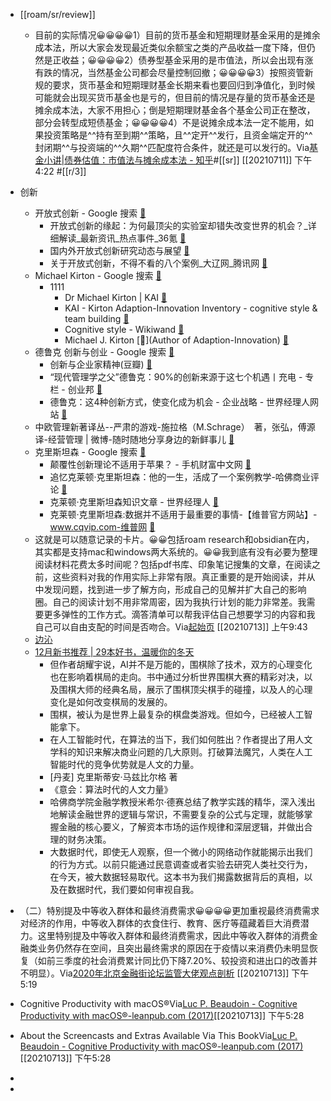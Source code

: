 - [[roam/sr/review]]
    - 目前的实际情况😀😀😀😀1）目前的货币基金和短期理财基金采用的是摊余成本法，所以大家会发现最近类似余额宝之类的产品收益一度下降，但仍然是正收益；😀😀😀😀2）债券型基金采用的是市值法，所以会出现有涨有跌的情况，当然基金公司都会尽量控制回撤；😀😀😀😀3）按照资管新规的要求，货币基金和短期理财基金长期来看也要回归到净值化，到时候可能就会出现买货币基金也是亏的，但目前的情况是存量的货币基金还是摊余成本法，大家不用担心；倒是短期理财基金各个基金公司正在整改，部分会转型成短债基金；😀😀😀😀4）不是说摊余成本法一定不能用，如果投资策略是^^持有至到期^^策略，且^^定开^^发行，且资金端定开的^^封闭期^^与投资端的^^久期^^匹配度符合条件，就还是可以发行的。Via[基金小讲|债券估值：市值法与摊余成本法 - 知乎](https://zhuanlan.zhihu.com/p/75447900)#[[sr]] [[20210711]] 下午4:22 #[[r/3]]
- 创新
    - 开放式创新 - Google 搜索 [🔗](https://www.google.com/search?q=%E5%BC%80%E6%94%BE%E5%BC%8F%E5%88%9B%E6%96%B0&oq=%E5%BC%80%E6%94%BE%E5%BC%8F%E5%88%9B%E6%96%B0&aqs=chrome..69i57.3818j0j1&sourceid=chrome&ie=UTF-8)
        - 开放式创新的缘起：为何最顶尖的实验室却错失改变世界的机会？_详细解读_最新资讯_热点事件_36氪 [🔗](https://36kr.com/p/1723305181185)
        - 国内外开放式创新研究动态与展望 [🔗](https://www.1xuezhe.exuezhe.com/Qk/art/582846?dbcode=1&flag=2)
        - 关于开放式创新，不得不看的八个案例_大辽网_腾讯网 [🔗](https://ln.qq.com/a/20150212/050089.htm)
    - Michael Kirton - Google 搜索 [🔗](https://www.google.com/search?sxsrf=ALeKk01ehwitpFW834u8BULNcUVZrK4oRg%3A1610948893599&ei=HSEFYM-KJLXP0PEPv4y80AE&q=Michael+Kirton&oq=Michael+Kirton&gs_lcp=CgZwc3ktYWIQAzIGCCMQJxATMgUIABDLATIFCAAQywEyBQgAEMsBMgUIABDLATIFCAAQywEyBQgAEMsBMgUIABDLATIECAAQHjIECAAQHjoECCMQJ1CltgZY1bgGYOHABmgAcAB4AIABmwOIAb0JkgEDNC0zmAEAoAEBqgEHZ3dzLXdpesABAQ&sclient=psy-ab&ved=0ahUKEwiPjbek5KTuAhW1JzQIHT8GDxoQ4dUDCA0&uact=5)
        - 1111
            - Dr Michael Kirton | KAI [🔗](https://kaicentre.com/dr-michael-kirton/)
            - KAI - Kirton Adaption-Innovation Inventory - cognitive style & team building [🔗](https://kaicentre.com/)
            - Cognitive style - Wikiwand [🔗](https://www.wikiwand.com/en/Cognitive_style)
            - Michael J. Kirton [🔗](Author of Adaption-Innovation) [🔗](https://www.goodreads.com/author/show/1965154.Michael_J_Kirton)
    - 德鲁克 创新与创业 - Google 搜索 [🔗](https://www.google.com/search?q=%E5%BE%B7%E9%B2%81%E5%85%8B+%E5%88%9B%E6%96%B0%E4%B8%8E%E5%88%9B%E4%B8%9A&oq=%E5%BE%B7%E9%B2%81%E5%85%8B+%E5%88%9B%E6%96%B0%E4%B8%8E%E5%88%9B%E4%B8%9A&aqs=chrome..69i57.7428j0j1&sourceid=chrome&ie=UTF-8)
        - 创新与企业家精神(豆瓣) [🔗](https://book.douban.com/subject/1951372/)
        - “现代管理学之父”德鲁克：90%的创新来源于这七个机遇丨充电 - 专栏 - 创业邦 [🔗](https://www.cyzone.cn/article/602390.html)
        - 德鲁克：这4种创新方式，使变化成为机会 - 企业战略 - 世界经理人网站 [🔗](http://www.ceconline.com/strategy/ma/8800107829/01/)
    - 中欧管理新著译丛--严肃的游戏-施拉格（M.Schrage）　著，张弘，傅源　译-经营管理 | 微博-随时随地分享身边的新鲜事儿 [🔗](https://weibo.com/p/100202read7130563?pids=Pl_Core_Pt6Rank__18&cfs=300&Pl_Core_Pt6Rank__18_filter=3&sudaref=www.google.com)
    - 克里斯坦森 - Google 搜索 [🔗](https://www.google.com/search?q=%E5%85%8B%E9%87%8C%E6%96%AF%E5%9D%A6%E6%A3%AE&oq=%E5%85%8B%E9%87%8C%E6%96%AF%E5%9D%A6%E6%A3%AE&aqs=chrome..69i57.3667j0j1&sourceid=chrome&ie=UTF-8)
        - 颠覆性创新理论不适用于苹果？ - 手机财富中文网 [🔗](http://app.fortunechina.com/mobile/article/229615.htm) 
        - 追忆克莱顿·克里斯坦森：他的一生，活成了一个案例教学-哈佛商业评论 [🔗](https://www.hbrchina.org/2020-01-26/7730.html)
        - 克莱顿·克里斯坦森知识文章 - 世界经理人 [🔗](http://www.ceconline.com/SCHART/%BF%CB%C0%B3%B6%D9%A1%A4%BF%CB%C0%EF%CB%B9%CC%B9%C9%AD.HTM)
        - 克莱顿·克里斯坦森:数据并不适用于最重要的事情-【维普官方网站】-www.cqvip.com-维普网 [🔗](http://www.cqvip.com/qk/81834x/201707/83898772504849554855484954.html)
    - 这就是可以随意记录的卡片。😀😀包括roam research和obsidian在内，其实都是支持mac和windows两大系统的。😀😀我到底有没有必要为整理阅读材料花费太多时间呢？包括pdf书库、印象笔记搜集的文章，在阅读之前，这些资料对我的作用实际上非常有限。真正重要的是开始阅读，并从中发现问题，找到进一步了解方向，形成自己的见解并扩大自己的影响圈。自己的阅读计划不用非常周密，因为我执行计划的能力非常差。我需要更多弹性的工作方式。滴答清单可以帮我评估自己想要学习的内容和我自己可以自由支配的时间是否吻合。Via[起始页](favorites://) [[20210713]] 上午9:43
    - [边沁](obsidian://open?vault=new%20roam&file=%E8%BE%B9%E6%B2%81)
    - [12月新书推荐 | 29本好书，温暖你的冬天](https://www.notion.so/12-29-811941f9344f4cc5afd435ce7a8f3395)
        - 但作者胡耀宇说，AI并不是万能的，围棋除了技术，双方的心理变化也在影响着棋局的走向。书中通过分析世界围棋大赛的精彩对决，以及围棋大师的经典名局，展示了围棋顶尖棋手的碰撞，以及人的心理变化是如何改变棋局的发展的。
        - 围棋，被认为是世界上最复杂的棋盘类游戏。但如今，已经被人工智能拿下。
        - 在人工智能时代，在算法的当下，我们如何胜出？作者提出了用人文学科的知识来解决商业问题的几大原则。打破算法魔咒，人类在人工智能时代的竞争优势就是人文的力量。
        - [丹麦] 克里斯蒂安·马兹比尔格 著
        - 《意会：算法时代的人文力量》
        - 哈佛商学院金融学教授米希尔·德赛总结了教学实践的精华，深入浅出地解读金融世界的逻辑与常识，不需要复杂的公式与定理，就能够掌握金融的核心要义，了解资本市场的运作规律和深层逻辑，并做出合理的财务决策。
        - 大数据时代，即使无人观察，但一个微小的网络动作就能揭示出我们的行为方式。以前只能通过民意调查或者实验去研究人类社交行为，在今天，被大数据轻易取代。这本书为我们揭露数据背后的真相，以及在数据时代，我们要如何审视自我。
- （二）特别提及中等收入群体和最终消费需求😀😀😀😀更加重视最终消费需求对经济的作用，中等收入群体的衣食住行、教育、医疗等蕴藏着巨大消费潜力。这里特别提及中等收入群体和最终消费需求，因此中等收入群体的消费金融类业务仍然存在空间，且突出最终需求的原因在于疫情以来消费仍未明显恢复（如前三季度的社会消费累计同比仍下降7.20%、较投资和进出口的改善并不明显）。Via[2020年北京金融街论坛监管大佬观点剖析](https://app.yinxiang.com/shard/s63/nl/1/495a792e-19a3-4e8d-9be9-19cdd9b512c0?title=2020%E5%B9%B4%E5%8C%97%E4%BA%AC%E9%87%91%E8%9E%8D%E8%A1%97%E8%AE%BA%E5%9D%9B%E7%9B%91%E7%AE%A1%E5%A4%A7%E4%BD%AC%E8%A7%82%E7%82%B9%E5%89%96%E6%9E%90) [[20210713]] 下午5:19
- Cognitive Productivity with macOS®Via[Luc P. Beaudoin - Cognitive Productivity with macOS®-leanpub.com (2017)](marginnote3app://note/78669006-BA85-4B7D-9109-EFEF7E7F96B0)[[20210713]] 下午5:28

- About the Screencasts and Extras Available Via This BookVia[Luc P. Beaudoin - Cognitive Productivity with macOS®-leanpub.com (2017)](marginnote3app://note/2D678DF8-2719-46DF-A32C-C315E3147B08)[[20210713]] 下午5:28

- 
- 

